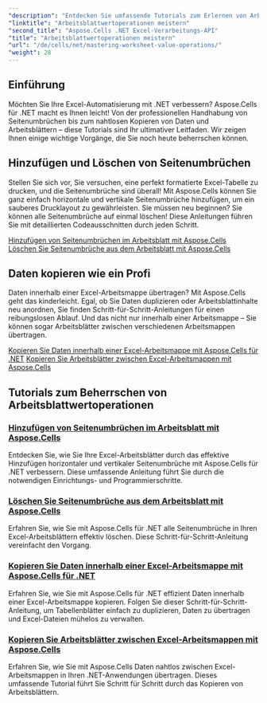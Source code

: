 ```yaml
---
"description": "Entdecken Sie umfassende Tutorials zum Erlernen von Arbeitsblattwertoperationen in Excel mit Aspose.Cells für .NET, einschließlich Hinzufügen und Löschen von Seitenumbrüchen, Kopieren von Daten und mehr."
"linktitle": "Arbeitsblattwertoperationen meistern"
"second_title": "Aspose.Cells .NET Excel-Verarbeitungs-API"
"title": "Arbeitsblattwertoperationen meistern"
"url": "/de/cells/net/mastering-worksheet-value-operations/"
"weight": 28
---
```


## Einführung

Möchten Sie Ihre Excel-Automatisierung mit .NET verbessern? Aspose.Cells für .NET macht es Ihnen leicht! Von der professionellen Handhabung von Seitenumbrüchen bis zum nahtlosen Kopieren von Daten und Arbeitsblättern – diese Tutorials sind Ihr ultimativer Leitfaden. Wir zeigen Ihnen einige wichtige Vorgänge, die Sie noch heute beherrschen können.

## Hinzufügen und Löschen von Seitenumbrüchen  

Stellen Sie sich vor, Sie versuchen, eine perfekt formatierte Excel-Tabelle zu drucken, und die Seitenumbrüche sind überall! Mit Aspose.Cells können Sie ganz einfach horizontale und vertikale Seitenumbrüche hinzufügen, um ein sauberes Drucklayout zu gewährleisten. Sie müssen neu beginnen? Sie können alle Seitenumbrüche auf einmal löschen! Diese Anleitungen führen Sie mit detaillierten Codeausschnitten durch jeden Schritt.  

[Hinzufügen von Seitenumbrüchen im Arbeitsblatt mit Aspose.Cells](./adding-page-breaks/)  
[Löschen Sie Seitenumbrüche aus dem Arbeitsblatt mit Aspose.Cells](./clear-page-breaks/)  

## Daten kopieren wie ein Profi  

Daten innerhalb einer Excel-Arbeitsmappe übertragen? Mit Aspose.Cells geht das kinderleicht. Egal, ob Sie Daten duplizieren oder Arbeitsblattinhalte neu anordnen, Sie finden Schritt-für-Schritt-Anleitungen für einen reibungslosen Ablauf. Und das nicht nur innerhalb einer Arbeitsmappe – Sie können sogar Arbeitsblätter zwischen verschiedenen Arbeitsmappen übertragen.  

[Kopieren Sie Daten innerhalb einer Excel-Arbeitsmappe mit Aspose.Cells für .NET](./copy-data-within-excel-workbook/) 
[Kopieren Sie Arbeitsblätter zwischen Excel-Arbeitsmappen mit Aspose.Cells](./copy-worksheet-between-workbooks/)  

## Tutorials zum Beherrschen von Arbeitsblattwertoperationen
### [Hinzufügen von Seitenumbrüchen im Arbeitsblatt mit Aspose.Cells](./adding-page-breaks/)
Entdecken Sie, wie Sie Ihre Excel-Arbeitsblätter durch das effektive Hinzufügen horizontaler und vertikaler Seitenumbrüche mit Aspose.Cells für .NET verbessern. Diese umfassende Anleitung führt Sie durch die notwendigen Einrichtungs- und Programmierschritte.
### [Löschen Sie Seitenumbrüche aus dem Arbeitsblatt mit Aspose.Cells](./clear-page-breaks/)
Erfahren Sie, wie Sie mit Aspose.Cells für .NET alle Seitenumbrüche in Ihren Excel-Arbeitsblättern effektiv löschen. Diese Schritt-für-Schritt-Anleitung vereinfacht den Vorgang.
### [Kopieren Sie Daten innerhalb einer Excel-Arbeitsmappe mit Aspose.Cells für .NET](./copy-data-within-excel-workbook/)
Erfahren Sie, wie Sie mit Aspose.Cells für .NET effizient Daten innerhalb einer Excel-Arbeitsmappe kopieren. Folgen Sie dieser Schritt-für-Schritt-Anleitung, um Tabellenblätter einfach zu duplizieren, Daten zu übertragen und Excel-Dateien mühelos zu verwalten.
### [Kopieren Sie Arbeitsblätter zwischen Excel-Arbeitsmappen mit Aspose.Cells](./copy-worksheet-between-workbooks/)
Erfahren Sie, wie Sie mit Aspose.Cells Daten nahtlos zwischen Excel-Arbeitsmappen in Ihren .NET-Anwendungen übertragen. Dieses umfassende Tutorial führt Sie Schritt für Schritt durch das Kopieren von Arbeitsblättern.
